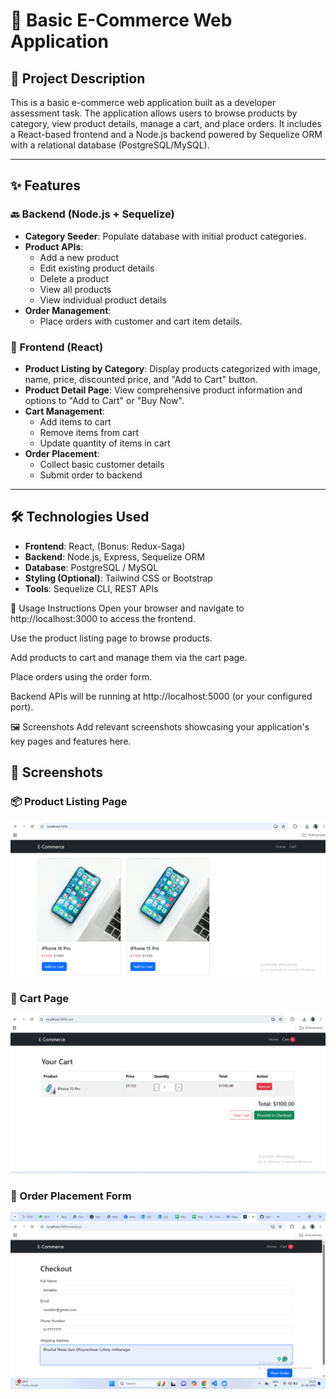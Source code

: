 # 🛒 Basic E-Commerce Web Application

## 📖 Project Description

This is a basic e-commerce web application built as a developer assessment task. The application allows users to browse products by category, view product details, manage a cart, and place orders. It includes a React-based frontend and a Node.js backend powered by Sequelize ORM with a relational database (PostgreSQL/MySQL).

---

## ✨ Features

### 🔙 Backend (Node.js + Sequelize)
* **Category Seeder**: Populate database with initial product categories.
* **Product APIs**:
  - Add a new product
  - Edit existing product details
  - Delete a product
  - View all products
  - View individual product details
* **Order Management**:
  - Place orders with customer and cart item details.

### 🎨 Frontend (React)
* **Product Listing by Category**: Display products categorized with image, name, price, discounted price, and "Add to Cart" button.
* **Product Detail Page**: View comprehensive product information and options to "Add to Cart" or "Buy Now".
* **Cart Management**:
  - Add items to cart
  - Remove items from cart
  - Update quantity of items in cart
* **Order Placement**:
  - Collect basic customer details
  - Submit order to backend

---

## 🛠️ Technologies Used

* **Frontend**: React, (Bonus: Redux-Saga)
* **Backend**: Node.js, Express, Sequelize ORM
* **Database**: PostgreSQL / MySQL
* **Styling (Optional)**: Tailwind CSS or Bootstrap
* **Tools**: Sequelize CLI, REST APIs

🚀 Usage Instructions
Open your browser and navigate to http://localhost:3000 to access the frontend.

Use the product listing page to browse products.

Add products to cart and manage them via the cart page.

Place orders using the order form.

Backend APIs will be running at http://localhost:5000 (or your configured port).


🖼️ Screenshots
Add relevant screenshots showcasing your application's key pages and features here.

## 📸 Screenshots

### 📦 Product Listing Page
![Product Listing](https://github.com/Hindkush/ecom/blob/main/E%20Com%20Assignment%20Solution/docs/Screenshot%202025-05-31%20202141.png)

### 🛒 Cart Page
![Cart Page](https://github.com/Hindkush/ecom/blob/main/E%20Com%20Assignment%20Solution/docs/Screenshot%202025-05-31%20202209.png)

### 📑 Order Placement Form
![Order Page](https://github.com/Hindkush/ecom/blob/main/E%20Com%20Assignment%20Solution/docs/Screenshot%202025-05-31%20202315.png)

